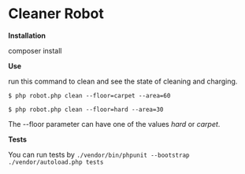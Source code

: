 # Cleaner Robot

**Installation**

composer install

**Use**

run this command to clean and see the state of cleaning and charging.

`$ php robot.php clean --floor=carpet --area=60 `

`$ php robot.php clean --floor=hard --area=30 `

The --floor parameter can have one of the values _hard_ or _carpet_.

**Tests**

You can run tests by 
`./vendor/bin/phpunit --bootstrap ./vendor/autoload.php tests`
